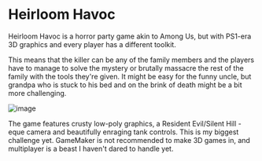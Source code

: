 # Heirloom Havoc
Heirloom Havoc is a horror party game akin to Among Us, but with PS1-era 3D graphics and every player has a different toolkit.

This means that the killer can be any of the family members and the players have to manage to solve the mystery or brutally massacre the rest of the family with the tools they're given. It might be easy for the funny uncle, but grandpa who is stuck to his bed and on the brink of death might be a bit more challenging.

![image](https://github.com/miblan/Heirloom-Havoc/assets/29658804/7f26090d-be89-4285-8935-0218ce442bce)

The game features crusty low-poly graphics, a Resident Evil/Silent Hill -eque camera and beautifully enraging tank controls.
This is my biggest challenge yet. GameMaker is not recommended to make 3D games in, and multiplayer is a beast I haven't dared to handle yet.
